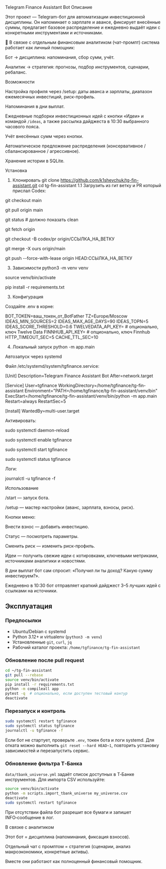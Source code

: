 Telegram Finance Assistant Bot
Описание

Этот проект — Telegram-бот для автоматизации инвестиционной дисциплины.
Он напоминает о зарплате и авансе, фиксирует внесённые суммы, предлагает базовое распределение и ежедневно выдаёт идеи с конкретными инструментами и источниками.

📌 В связке с отдельным финансовым аналитиком (чат-промпт) система работает как личный помощник:

Бот → дисциплина: напоминания, сбор сумм, учёт.

Аналитик → стратегия: прогнозы, подбор инструментов, сценарии, ребаланс.

Возможности

Настройка профиля через /setup: даты аванса и зарплаты, диапазон ежемесячных инвестиций, риск-профиль.

Напоминания в дни выплат.

Ежедневные подборки инвестиционных идей с кнопки «Идеи» и командой `/ideas`, а также рассылка дайджеста в 10:30 выбранного часового пояса.

Учёт внесённых сумм через кнопки.

Автоматическое предложение распределения (консервативное / сбалансированное / агрессивное).

Хранение истории в SQLite.

Установка
1. Клонировать
git clone https://github.com/k1shevchuk/tg-fin-assistant.git
cd tg-fin-assistant
1.1 Загрузить из гит ветку и PR который прислал Codex:
   
  git checkout main
  
  git pull origin main
  
  git status   # должно показать clean
  
  git fetch origin
  
  git checkout -B codex/pr origin/ССЫЛКА_НА_ВЕТКУ
  
  git merge -X ours origin/main
  
  git push --force-with-lease origin HEAD:ССЫЛКА_НА_ВЕТКУ

3. Зависимости
python3 -m venv venv

source venv/bin/activate

pip install -r requirements.txt

3. Конфигурация

Создайте .env в корне:

BOT_TOKEN=ваш_токен_от_BotFather
TZ=Europe/Moscow
IDEAS_MIN_SOURCES=2
IDEAS_MAX_AGE_DAYS=90
IDEAS_TOPN=5
IDEAS_SCORE_THRESHOLD=0.6
TWELVEDATA_API_KEY= # опционально, ключ Twelve Data
FINNHUB_API_KEY=    # опционально, ключ Finnhub
HTTP_TIMEOUT_SEC=5
CACHE_TTL_SEC=10

4. Локальный запуск
python -m app.main

Автозапуск через systemd

Файл /etc/systemd/system/tgfinance.service:

[Unit]
Description=Telegram Finance Assistant Bot
After=network.target

[Service]
User=tgfinance
WorkingDirectory=/home/tgfinance/tg-fin-assistant
Environment="PATH=/home/tgfinance/tg-fin-assistant/venv/bin"
ExecStart=/home/tgfinance/tg-fin-assistant/venv/bin/python -m app.main
Restart=always
RestartSec=5

[Install]
WantedBy=multi-user.target


Активировать:

sudo systemctl daemon-reload

sudo systemctl enable tgfinance

sudo systemctl start tgfinance

sudo systemctl status tgfinance


Логи:

journalctl -u tgfinance -f

Использование

/start — запуск бота.

/setup — мастер настройки (аванс, зарплата, взносы, риск).

Кнопки меню:

Внести взнос — добавить инвестицию.

Статус — посмотреть параметры.

Сменить риск — изменить риск-профиль.

Идеи — получить свежие идеи с котировками, ключевыми метриками, источниками аналитики и новостями.

В дни выплат бот сам спросит: «Получил ли ты доход? Какую сумму инвестируем?».

Ежедневно в 10:30 бот отправляет краткий дайджест 3–5 лучших идей с ссылками на источники.

Эксплуатация
-----------

### Предпосылки

- Ubuntu/Debian с systemd
- Python 3.12+ и virtualenv (`python3 -m venv`)
- Установленные `git`, `curl`, `jq`
- Рабочий каталог проекта: `/home/tgfinance/tg-fin-assistant`

### Обновление после pull request

```bash
cd ~/tg-fin-assistant
git pull --rebase
source venv/bin/activate
pip install -r requirements.txt
python -m compileall app
pytest -q  # опционально, если доступен тестовый контур
deactivate
```

### Перезапуск и контроль

```bash
sudo systemctl restart tgfinance
sudo systemctl status tgfinance
journalctl -u tgfinance -f
```

Если бот не стартует, проверьте `.env`, токен бота и логи systemd. Для отката можно выполнить `git reset --hard HEAD~1`, повторить установку зависимостей и перезапустить сервис.

### Обновление фильтра T‑Банка

`data/tbank_universe.yml` задаёт список доступных в Т‑Банке инструментов. Для импорта CSV используйте:

```bash
source venv/bin/activate
python -m scripts.import_tbank_universe my_universe.csv
deactivate
sudo systemctl restart tgfinance
```

При отсутствии файла бот разрешит все бумаги и запишет INFO‑сообщение в лог.

В связке с аналитиком

Этот бот = дисциплина (напоминания, фиксация взносов).

Отдельный чат с промптом = стратегия (сценарии, анализ макроэкономики, конкретные активы).

Вместе они работают как полноценный финансовый помощник.




